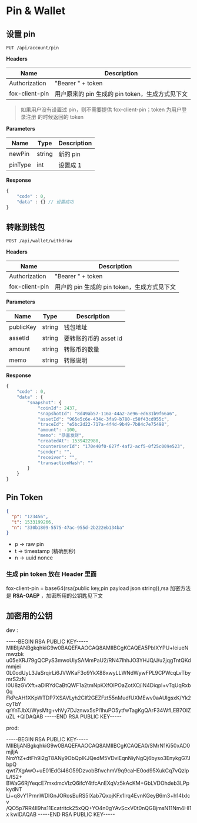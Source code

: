 # Pin & Wallet

## 设置 pin

```
PUT /api/account/pin
```

**Headers**

| Name           | Description                                     |
| -------------- | ----------------------------------------------- |
| Authorization  | "Bearer " + token                               |
| fox-client-pin | 用户原来的 pin 生成的 pin token，生成方式见下文 |

> 如果用户没有设置过 pin，则不需要提供 fox-client-pin；token 为用户登录注册
> 的时候返回的 token

**Parameters**

| Name    | Type   | Description |
| ------- | ------ | ----------- |
| newPin  | string | 新的 pin    |
| pinType | int    | 设置成 1    |

**Response**

```javascript
{
    "code" : 0,
    "data" : {} // 设置成功
}
```

## 转账到钱包

```
POST /api/wallet/withdraw
```

**Headers**

| Name           | Description                                 |
| -------------- | ------------------------------------------- |
| Authorization  | "Bearer " + token                           |
| fox-client-pin | 用户的 pin 生成的 pin token，生成方式见下文 |

**Parameters**

| Name      | Type   | Description           |
| --------- | ------ | --------------------- |
| publicKey | string | 钱包地址              |
| assetId   | string | 要转账的币的 asset id |
| amount    | string | 转账币的数量          |
| memo      | string | 转账说明              |

**Response**

```javascript
{
    "code" : 0,
    "data" : {
        "snapshot": {
            "coinId": 2437,
            "snapshotId": "8d49ab57-116a-44a2-ae96-ed631b9f66a6",
            "assetId": "965e5c6e-434c-3fa9-b780-c50f43cd955c",
            "traceId": "e5bc2d22-717a-4f4d-9b49-7b84c7e75498",
            "amount": -100,
            "memo": "恭喜发财",
            "createdAt": 1539422980,
            "counterUserId": "170e40f0-627f-4af2-acf5-0f25c009e523",
            "sender": "",
            "receiver": "",
            "transactionHash": ""
        }
    }
}
```

## Pin Token

```json
{
  "p": "123456",
  "t": 1533199266,
  "n": "330b1809-5575-47ac-955d-2b222eb134ba"
}
```

- p -> raw pin
- t -> timestamp (精确到秒)
- n -> uuid nonce

### 生成 pin token 放在 Header 里面

fox-client-pin = base64(rsa(public key,pin payload json string)),rsa 加密方法是 **RSA-OAEP** ，加密所用的公钥匙见下文

## 加密用的公钥

dev :

-----BEGIN RSA PUBLIC KEY-----
MIIBIjANBgkqhkiG9w0BAQEFAAOCAQ8AMIIBCgKCAQEA5PbIXYPU+leiueNmwzbk u05eXRJ79gQCPyS3mwoUIySAMmPaU2/RN47lhhJO3YHJQ/J/u2jqgTntQKdmmjei 0L0odUyL3JaSrqirLi6JVWKaF3o9YkX88xwyLLWNdWywFPL9CPWcqLvTbymrS2zN l0U8zGVXft+aDlRYdCaBtQWF1a2tmNpKXfOlPOaZotXO/iN4Diqpl+vTqUqRxb0q FkPcAH1XKpWTDP7XSAVLyh2CIf2GEZFzt55nMudfUXMEwv0aAUIgsxK/Yk2cyTbY qrYnTJbX/WysMtg+vhVy7DJznwx5sPl1huPO5ytfwTagKgQArF34WfLEB7OIZuZL +QIDAQAB
-----END RSA PUBLIC KEY-----

prod:

-----BEGIN RSA PUBLIC KEY-----
MIIBIjANBgkqhkiG9w0BAQEFAAOCAQ8AMIIBCgKCAQEA0/SMrN1Ki50xAD0mjIjA NroYtZ+dtFh9i2gT8ANy9ObQplKJQedM5VDviEqnNiyNgQj6byso3EnykgG7JbpQ qwt7XgAwO+uE01EdGi46G59DzvobBfwchmV9q9caHE0od95XukCq7vQzlpL/IS2+ BWaG6RjYeqcE7mxdmcVIzQ6ifcY4tfcAnEXqVz5kAcKM+GbLVDOhdeb3LPpkydNT Li+q8vY1PrnnWDlGnJORosBuRS5IXab7QxojKFx1lrq4EvnKGeyB6m3+h14Ixlcv /QO5p7RR4lI9hs11Ecatritck25xQQ+YO4n0gYAvScxV0t0nQGBjmsN11Nm4Hl1x kwIDAQAB
-----END RSA PUBLIC KEY-----

